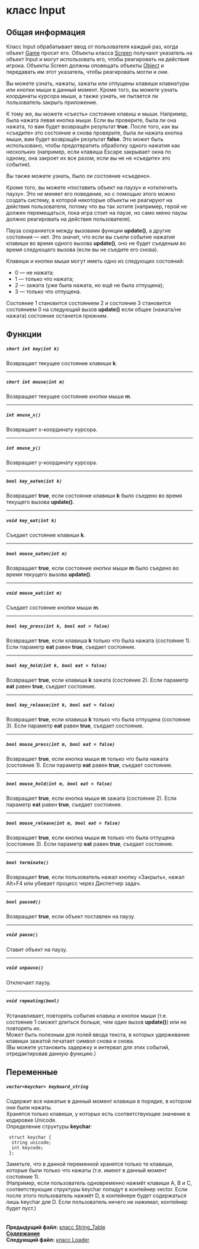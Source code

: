 ﻿# класс Input

## Общая информация

Класс Input обрабатывает ввод от пользователя каждый раз, когда объект [Game](05_Game.md) просит его. Объекты класса [Screen](03_Screen.md) получают указатель на объект Input и могут использовать его, чтобы реагировать на действия игрока. Объекты Screen должны оповещать объекты [Object](04_Object.md) и передавать им этот указатель, чтобы реагировать могли и они.

Вы можете узнать, нажаты, зажаты или отпущены клавиши клавиатуры или кнопки мыши в данный момент. Кроме того, вы можете узнать координаты курсора мыши, а также узнать, не пытается ли пользователь закрыть приложение.

К тому же, вы можете «съесть» состояние клавиш и мыши. Например, была нажата левая кнопка мыши. Если вы проверите, была ли она нажата, то вам будет возвращён результат **true**. После того, как вы «съедите» это состояние и снова проверите, была ли нажата кнопка мыши, вам будет возвращён результат **false**. Это может быть использовано, чтобы предотвратить обработку одного нажатия как нескольких (например, если клавиша Escape закрывает окна по одному, она закроет их все разом, если вы не не «съедите» это событие).

Вы также можете узнать, было ли состояние «съедено».

Кроме того, вы можете «поставить объект на паузу» и «отключить паузу». Это не меняет его поведение, но с помощью этого можно создать систему, в которой некоторые объекты не реагируют на действия пользователя, потому что вы так хотите (например, герой не должен перемещаться, пока игра стоит на паузе, но само меню паузы должно реагировать на действия пользователя).

Пауза сохраняется между вызовами функции **update()**, а другие состояния — нет. Это значит, что если вы съели событие нажатия клавиши во время одного вызова **update()**, оно не будет съеденым во время следующего вызова (если вы не съедите его снова).

Клавиши и кнопки мыши могут иметь одно из следующих состояний:
* 0 — не нажата;
* 1 — только что нажата;
* 2 — зажата (уже была нажата, но ещё не была отпущена);
* 3 — только что отпущена.

Состояние 1 становится состоянием 2 и состояние 3 становится состоянием 0 на следующий вызов **update()** если общее (нажата/не нажата) состояние останется прежним.

## Функции

##### `short int key(int k)`
Возвращает текущее состояние клавиши **k**.  

----
##### `short int mouse(int m)`
Возвращает текущее состояние кнопки мыши **m**.  

----
##### `int mouse_x()`
Возвращает x-координату курсора.  

----
##### `int mouse_y()`
Возвращает y-координату курсора.  

----
##### `bool key_eaten(int k)`
Возвращает **true**, если состояние клавиши **k** было съедено во время текущего вызова **update()**.  

----
##### `void key_eat(int k)`
Съедает состояние клавиши **k**.  

----
##### `bool mouse_eaten(int m)`
Возвращает **true**, если состояние кнопки мыши **m** было съедено во время текущего вызова **update()**.  

----
##### `void mouse_eat(int m)`
Съедает состояние кнопки мыши **m**.  

----
##### `bool key_press(int k, bool eat = false)`
Возвращает **true**, если клавиша **k** только что была нажата (состояние 1). Если параметр **eat** равен **true**, съедает состояние.  

----
##### `bool key_hold(int k, bool eat = false)`
Возвращает **true**, если клавиша **k** зажата (состояние 2). Если параметр **eat** равен **true**, съедает состояние.  

----
##### `bool key_release(int k, bool eat = false)`
Возвращает **true**, если клавиша **k** только что была отпущена (состояние 3). Если параметр **eat** равен **true**, съедает состояние.  

----
##### `bool mouse_press(int m, bool eat = false)`
Возвращает **true**, если кнопка мыши **m** только что была нажата (состояние 1). Если параметр **eat** равен **true**, съедает состояние.  

----
##### `bool mouse_hold(int m, bool eat = false)`
Возвращает **true**, если кнопка мыши **m** зажата (состояние 2). Если параметр **eat** равен **true**, съедает состояние.  

----
##### `bool mouse_release(int m, bool eat = false)`
Возвращает **true**, если кнопка мыши **m** только что была отпущена (состояние 3). Если параметр **eat** равен **true**, съедает состояние.  

----
##### `bool terminate()`
Возвращает **true**, если пользователь нажал кнопку «Закрыть», нажал Alt+F4 или убивает процесс через Диспетчер задач.  

----
##### `bool paused()`
Возвращает **true**, если объект поставлен на паузу.  

----
##### `void pause()`
Ставит объект на паузу.  

----
##### `void unpause()`
Отключает паузу.  

----
##### `void repeating(bool)`
Устанавливает, повторять события клавиш и кнопок мыши (т.е. состояние 1 сможет длиться больше, чем один вызов **update()**) или не повторять их.  
Может быть полезным для полей ввода текста, в которых удерживание клавиши зажатой печатает символ снова и снова.  
(Вы можете установить задержку и интервал для этих событий, отредактировав данную функцию.)

## Переменные

##### `vector<keychar> keyboard_string`
Содержит все нажатые в данный момент клавиши в порядке, в котором они были нажаты.  
Хранятся только клавиши, у которых есть соответствующее значение в кодировке Unicode.  
Определение структуры **keychar**:

     struct keychar {
      string unicode;
      int keycode;
     };

Заметьте, что в данной переменной хранятся только те клавиши, которые были только что нажаты (т.е. имеют в данный момент состояние 1).  
(Например, если пользователь одновременно нажмёт клавиши A, B и C, соответствующие структуры keychar попадут в контейнер vector. Если после этого пользователь нажмёт D, в контейнере будет содержаться лишь keychar для D. Если пользователь ничего не нажимал, контейнер будет пуст.)  
   
   
**Предыдущий файл:** [класс String_Table](07_String_Table.md)  
**[Содержание](00_Contents.md)**  
**Следующий файл:** [класс Loader](09_Loader.md)